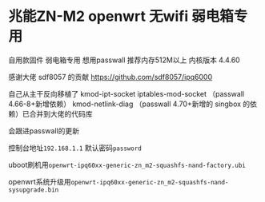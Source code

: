 # 兆能ZN-M2 openwrt 无wifi 弱电箱专用
自用款固件 弱电箱专用 想用passwall 推荐内存512M以上 内核版本 4.4.60

感谢大佬 sdf8057 的贡献 https://github.com/sdf8057/ipq6000

自己从主干反向移植了 kmod-ipt-socket iptables-mod-socket （passwall 4.66-8+新增依赖） kmod-netlink-diag （passwall 4.70+新增的 singbox 的依赖）已合并到大佬的代码库

会跟进passwall的更新

控制台地址`192.168.1.1` 默认密码`password`

uboot刷机用`openwrt-ipq60xx-generic-zn_m2-squashfs-nand-factory.ubi`

openwrt系统升级用`openwrt-ipq60xx-generic-zn_m2-squashfs-nand-sysupgrade.bin`
